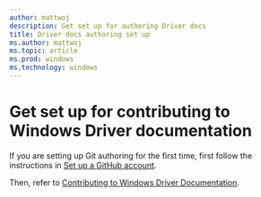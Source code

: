 ```yaml
---
author: mattwoj
description: Get set up for authoring Driver docs 
title: Driver docs authoring set up
ms.author: mattwoj
ms.topic: article
ms.prod: windows
ms.technology: windows
---
```


# Get set up for contributing to Windows Driver documentation 

If you are setting up Git authoring for the first time, first follow the instructions in [Set up a GitHub account](../github-account.md).

Then, refer to [Contributing to Windows Driver Documentation](https://github.com/MicrosoftDocs/windows-driver-docs/blob/staging/CONTRIBUTING.md).
